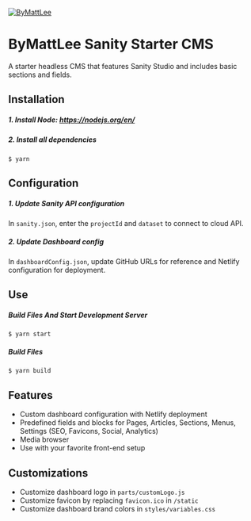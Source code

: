 [![ByMattLee](http://hosted.bymattlee.com/github/bymattlee-logo.png)](http://bymattlee.com)

# ByMattLee Sanity Starter CMS
A starter headless CMS that features Sanity Studio and includes basic sections and fields.

## Installation
##### 1. Install Node: <https://nodejs.org/en/>
##### 2. Install all dependencies
```
$ yarn
```

## Configuration
##### 1. Update Sanity API configuration
In `sanity.json`, enter the `projectId` and `dataset` to connect to cloud API.
##### 2. Update Dashboard config
In `dashboardConfig.json`, update GitHub URLs for reference and Netlify configuration for deployment.

## Use
##### Build Files And Start Development Server
```
$ yarn start
```
##### Build Files
```
$ yarn build
```

## Features
* Custom dashboard configuration with Netlify deployment
* Predefined fields and blocks for Pages, Articles, Sections, Menus, Settings (SEO, Favicons, Social, Analytics)
* Media browser
* Use with your favorite front-end setup

## Customizations
* Customize dashboard logo in `parts/customLogo.js`
* Customize favicon by replacing `favicon.ico` in `/static`
* Customize dashboard brand colors in `styles/variables.css`

